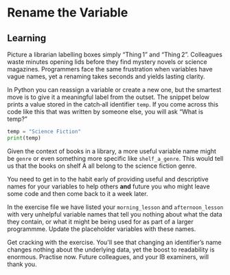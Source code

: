 # Rename the Variable
## Learning
Picture a librarian labelling boxes simply “Thing 1” and “Thing 2”. Colleagues waste minutes opening lids before they find mystery novels or science magazines. Programmers face the same frustration when variables have vague names, yet a renaming takes seconds and yields lasting clarity.

In Python you can reassign a variable or create a new one, but the smartest move is to give it a meaningful label from the outset. The snippet below prints a value stored in the catch‑all identifier `temp`. If you come across this code like this that was written by someone else, you will ask “What is temp?” 

```python
temp = "Science Fiction"
print(temp)
```

Given the context of books in a library, a more useful variable name might be `genre` or even something more specific like `shelf_a_genre`. This would tell us that the books on shelf A all belong to the science fiction genre.

You need to get in to the habit early of providing useful and descriptive names for your variables to help others **and** future you who might leave some code and then come back to it a week later.

In the exercise file we have listed your `morning_lesson` and `afternoon_lesson` with very unhelpful variable names that tell you nothing about what the data they contain, or what it might be being used for as part of a larger programmme. Update the placeholder variables with these names.

Get cracking with the exercise. You'll see that changing an identifier’s name changes nothing about the underlying data, yet the boost to readability is enormous. Practise now. Future colleagues, and your IB examiners, will thank you.

